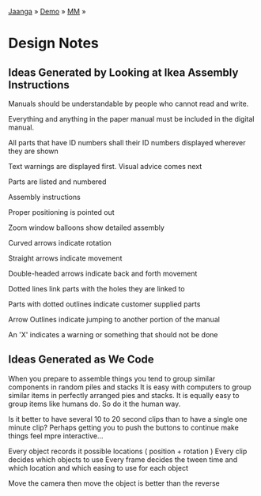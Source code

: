 ﻿[Jaanga]( http://jaanga.github.io ) » [Demo]( http://jaanga.github.io/demo/  ) »  [MM]( http://jaanga.github.io/demo/mm/readme-reader.html  ) »

Design Notes
===

## Ideas Generated by Looking at Ikea Assembly Instructions

Manuals should be understandable by people who cannot read and write.

Everything and anything in the paper manual must be included in the digital manual.

All parts that have ID numbers shall their ID numbers displayed wherever they are shown

Text warnings are displayed first. Visual advice comes next

Parts are listed and numbered

Assembly instructions

Proper positioning is pointed out

Zoom window balloons show detailed assembly

Curved arrows indicate rotation

Straight arrows indicate movement

Double-headed arrows indicate back and forth movement

Dotted lines link parts with the holes they are linked to

Parts with dotted outlines indicate customer supplied parts

Arrow Outlines indicate jumping to another portion of the manual

An 'X' indicates a warning or something that should not be done 

## Ideas Generated as We Code

When you prepare to assemble things you tend to group similar components in random piles and stacks
It is easy with computers to group similar items in perfectly arranged pies and stacks.
It is equally easy to group items like humans do.
So do it the human way.

Is it better to have several 10 to 20 second clips than to have a single one minute clip?
Perhaps getting you to push the buttons to continue make things feel mpre interactive...

Every object records it possible locations ( position + rotation )
Every clip decides which objects to use
Every frame decides the tween time and which location and which easing to use for each object

Move the camera then move the object is better than the reverse



